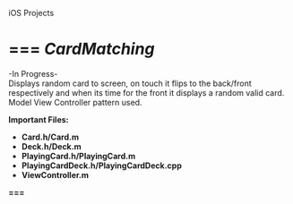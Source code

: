 iOS Projects

===
<i>CardMatching</i>
===
-In Progress-<br>
Displays random card to screen, on touch it flips to the back/front respectively and when its time for the front it displays a random valid card. Model View Controller pattern used. 

<b>Important Files:<b>
* Card.h/Card.m
* Deck.h/Deck.m
* PlayingCard.h/PlayingCard.m
* PlayingCardDeck.h/PlayingCardDeck.cpp
* ViewController.m

===
